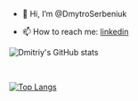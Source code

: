 - 👋 Hi, I’m @DmytroSerbeniuk

- 📫 How to reach me: [linkedin](https://www.linkedin.com/in/dmytro-serbeniuk-b64b15128/)

![Dmitriy's GitHub stats](https://github-readme-stats.vercel.app/api?username=DmytroSerbeniuk&show_icons=true)

<br/>

[![Top Langs](https://github-readme-stats.vercel.app/api/top-langs/?username=DmytroSerbeniuk&hide=css,sourcepawn&layout=compact)](https://github.com/DimaSerbenyuk/github-readme-stats)

<br/>
